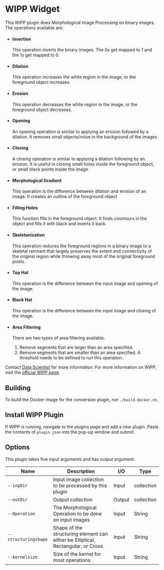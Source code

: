 # WIPP Widget

This WIPP plugin does Morphological Image Processing on binary images.  
The operations available are: 

  * #### Invertion
  
      This operation inverts the binary images.  The 0s get mapped to 1 and the 1s get mapped to 0.
      
  * #### Dilation
  
      This operation increases the white region in the image, or the foreground object increases.
      
  * #### Erosion
  
      This operation decreases the white region in the image, or the foreground object decreases.
      
  * #### Opening
  
      An opening operation is similar to applying an erosion followed by a dilation.  It removes small objects/noise in the background of the images.
      
  * #### Closing
  
      A closing operation is similar to applying a dilation following by an erosion.  It is useful in closing small holes inside the foreground object, or small
      black points inside the image
      
  * #### Morphological Gradient
  
      This operation is the difference between dilation and erosion of an image.  It creates an outline of the foreground object
      
  * #### Filling Holes
  
      This function fills in the foreground object.  It finds countours in the object and fills it with black and inverts it back.
      
  * #### Skeletonization
  
      This operation reduces the foreground regions in a binary image to a skeletal remnant that largely preserves the extent and connectivity of the original region while throwing away most of the original foreground pixels.
      
  * #### Top Hat
  
      This operation is the difference between the input image and opening of the image. 
      
  * #### Black Hat
  
      This operation is the difference between the input image and closing of the image.
      
   * #### Area Filtering
  
      There are two types of area filtering available.  
      1) Remove segments that are larger than an area specified. 
      2) Remove segments that are smaller than an area specified.
      A threshold needs to be defined to run this operation.
      

Contact [Data Scientist](mailto:Madhuri.Vihani@axleinfo.com) for more information.
For more information on WIPP, visit the [official WIPP page](https://isg.nist.gov/deepzoomweb/software/wipp).

## Building

To build the Docker image for the conversion plugin, run
`./build-docker.sh`.

## Install WIPP Plugin

If WIPP is running, navigate to the plugins page and add a new plugin. Paste the contents of `plugin.json` into the pop-up window and submit.

## Options

This plugin takes five input arguments and has output argument:

| Name          | Description             | I/O    | Type   |
|---------------|-------------------------|--------|--------|
| `--inpDir` | Input image collection to be processed by this plugin | Input | collection |
| `--outDir` | Output collection | Output | collection |
| `--Operation`| The Morphological Operation to be done on input images | Input | String |
| `--structuringshape`| Shape of the structuring element can either be Elliptical, Rectangular, or Cross | Input | String |
| `--kernelsize`| Size of the kernel for most operations | Input | String |


